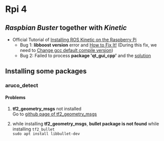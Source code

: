 # Rpi 4

## _Raspbian Buster_ together with _Kinetic_ 
- Official Tutorial of [Installing ROS Kinetic on the Raspberry Pi][Offi_ROS_Pi]
  - Bug 1: __libboost version__ error and [How to Fix It!][libboostFix] (During this fix, we need to [Change gcc default compile version][gccFix])
  - Bug 2: Failed to process __package 'qt_gui_cpp'__ and the [solution][solQT]


[Offi_ROS_Pi]:https://wiki.ros.org/ROSberryPi/Installing%20ROS%20Kinetic%20on%20the%20Raspberry%20Pi
[libboostFix]:https://answers.ros.org/question/327497/compiling-ros-on-raspberry-pi-4-with-buster-problem-with-libboost158/
[gccFix]:https://askubuntu.com/questions/26498/how-to-choose-the-default-gcc-and-g-version
[solQT]:https://github.com/ros-visualization/python_qt_binding/pull/59

## Installing some packages

### aruco_detect
#### Problems
1. **tf2_geometry_msgs** not installed </br>
  Go to [github page of tf2_geometry_msgs][github_tf2]

2. while installing **tf2_geometry_msgs**, **bullet package is not found** while installing `tf2_bullet`  </br>
  `sudo apt install libbullet-dev`

[github_tf2]:https://github.com/ros/geometry2.gitf2t




